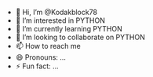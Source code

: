 - 👋 Hi, I’m @Kodakblock78
- 👀 I’m interested in PYTHON
- 🌱 I’m currently learning PYTHON  
- 💞️ I’m looking to collaborate on PYTHON
- 📫 How to reach me 
- 😄 Pronouns: ...
- ⚡ Fun fact: ...

<!---
Kodakblock78/Kodakblock78 is a ✨ special ✨ repository because its `README.md` (this file) appears on your GitHub profile.
You can click the Preview link to take a look at your changes.
--->
